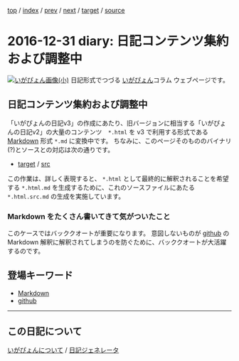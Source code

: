 [top](https://igapyon.github.io/diary/) 
 / [index](https://igapyon.github.io/diary/2016/index.html) 
 / [prev](https://igapyon.github.io/diary/2016/ig161230.html) 
 / [next](https://igapyon.github.io/diary/2017/ig170101.html) 
 / [target](https://igapyon.github.io/diary/2016/ig161231.html) 
 / [source](https://github.com/igapyon/diary/blob/gh-pages/2016/ig161231.html.src.md) 

2016-12-31 diary: 日記コンテンツ集約および調整中
=====================================================================================================
[![いがぴょん画像(小)](https://igapyon.github.io/diary/images/iga200306s.jpg "いがぴょん")](https://igapyon.github.io/diary/memo/memoigapyon.html) 日記形式でつづる [いがぴょん](https://igapyon.github.io/diary/memo/memoigapyon.html)コラム ウェブページです。

## 日記コンテンツ集約および調整中

「いがぴょんの日記v3」の作成にあたり、旧バージョンに相当する「いがぴょんの日記v2」の大量のコンテンツ　`*.html` を v3 で利用する形式である [Markdown](https://igapyon.github.io/diary/keyword/markdown.html) 形式 `*.md` に変換中です。
ちなみに、このページそのもののバイナリ(?)とソースとの対応は次の通りです。

* [target](https://igapyon.github.io/diary/2016/ig161231.html) 
/ [src](https://github.com/igapyon/diary/blob/gh-pages/2016/ig161231.html.src.md) 

この作業は、詳しく表現すると、 `*.html` として最終的に解釈されることを希望する `*.html.md` を生成するために、これのソースファイルにあたる `*.html.src.md` の生成を実施しています。

### Markdown をたくさん書いてきて気がついたこと

このケースではバッククオートが重要になります。
意図しないものが [github](https://igapyon.github.io/diary/keyword/github.html) の Markdown 解釈に解釈されてしまうのを防ぐために、バッククオートが大活躍するのです。

## 登場キーワード

* [Markdown](https://igapyon.github.io/diary/keyword/markdown.html)
* [github](https://igapyon.github.io/diary/keyword/github.html)

----------------------------------------------------------------------------------------------------

## この日記について
[いがぴょんについて](https://igapyon.github.io/diary/memo/memoigapyon.html) / [日記ジェネレータ](https://github.com/igapyon/igapyonv3)
